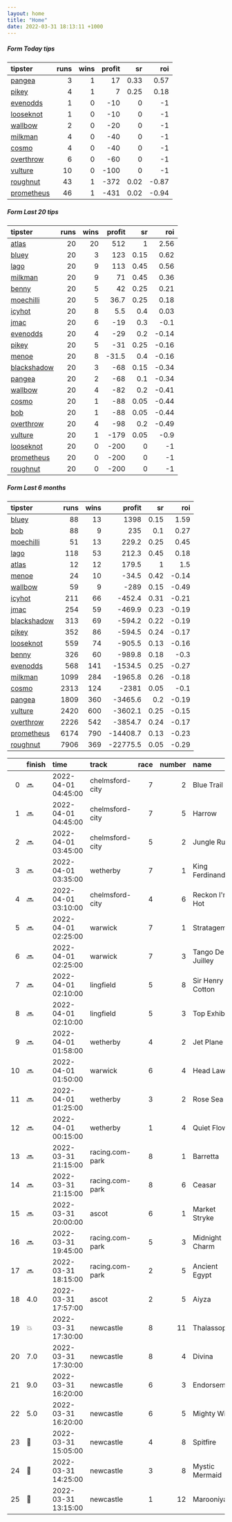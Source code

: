 ```yaml
---   
layout: home  
title: "Home"   
date: 2022-03-31 18:13:11 +1000  
---   
```



##### Form Today tips   

| tipster                                                       |   runs |   wins |   profit |   sr |   roi |
|:--------------------------------------------------------------|-------:|-------:|---------:|-----:|------:|
| [pangea](https://mrwayneo.github.io/tips/pangea.html)         |      3 |      1 |       17 | 0.33 |  0.57 |
| [pikey](https://mrwayneo.github.io/tips/pikey.html)           |      4 |      1 |        7 | 0.25 |  0.18 |
| [evenodds](https://mrwayneo.github.io/tips/evenodds.html)     |      1 |      0 |      -10 | 0    | -1    |
| [looseknot](https://mrwayneo.github.io/tips/looseknot.html)   |      1 |      0 |      -10 | 0    | -1    |
| [wallbow](https://mrwayneo.github.io/tips/wallbow.html)       |      2 |      0 |      -20 | 0    | -1    |
| [milkman](https://mrwayneo.github.io/tips/milkman.html)       |      4 |      0 |      -40 | 0    | -1    |
| [cosmo](https://mrwayneo.github.io/tips/cosmo.html)           |      4 |      0 |      -40 | 0    | -1    |
| [overthrow](https://mrwayneo.github.io/tips/overthrow.html)   |      6 |      0 |      -60 | 0    | -1    |
| [vulture](https://mrwayneo.github.io/tips/vulture.html)       |     10 |      0 |     -100 | 0    | -1    |
| [roughnut](https://mrwayneo.github.io/tips/roughnut.html)     |     43 |      1 |     -372 | 0.02 | -0.87 |
| [prometheus](https://mrwayneo.github.io/tips/prometheus.html) |     46 |      1 |     -431 | 0.02 | -0.94 |

##### Form Last 20 tips   

| tipster                                                         |   runs |   wins |   profit |   sr |   roi |
|:----------------------------------------------------------------|-------:|-------:|---------:|-----:|------:|
| [atlas](https://mrwayneo.github.io/tips/atlas.html)             |     20 |     20 |    512   | 1    |  2.56 |
| [bluey](https://mrwayneo.github.io/tips/bluey.html)             |     20 |      3 |    123   | 0.15 |  0.62 |
| [lago](https://mrwayneo.github.io/tips/lago.html)               |     20 |      9 |    113   | 0.45 |  0.56 |
| [milkman](https://mrwayneo.github.io/tips/milkman.html)         |     20 |      9 |     71   | 0.45 |  0.36 |
| [benny](https://mrwayneo.github.io/tips/benny.html)             |     20 |      5 |     42   | 0.25 |  0.21 |
| [moechilli](https://mrwayneo.github.io/tips/moechilli.html)     |     20 |      5 |     36.7 | 0.25 |  0.18 |
| [icyhot](https://mrwayneo.github.io/tips/icyhot.html)           |     20 |      8 |      5.5 | 0.4  |  0.03 |
| [jmac](https://mrwayneo.github.io/tips/jmac.html)               |     20 |      6 |    -19   | 0.3  | -0.1  |
| [evenodds](https://mrwayneo.github.io/tips/evenodds.html)       |     20 |      4 |    -29   | 0.2  | -0.14 |
| [pikey](https://mrwayneo.github.io/tips/pikey.html)             |     20 |      5 |    -31   | 0.25 | -0.16 |
| [menoe](https://mrwayneo.github.io/tips/menoe.html)             |     20 |      8 |    -31.5 | 0.4  | -0.16 |
| [blackshadow](https://mrwayneo.github.io/tips/blackshadow.html) |     20 |      3 |    -68   | 0.15 | -0.34 |
| [pangea](https://mrwayneo.github.io/tips/pangea.html)           |     20 |      2 |    -68   | 0.1  | -0.34 |
| [wallbow](https://mrwayneo.github.io/tips/wallbow.html)         |     20 |      4 |    -82   | 0.2  | -0.41 |
| [cosmo](https://mrwayneo.github.io/tips/cosmo.html)             |     20 |      1 |    -88   | 0.05 | -0.44 |
| [bob](https://mrwayneo.github.io/tips/bob.html)                 |     20 |      1 |    -88   | 0.05 | -0.44 |
| [overthrow](https://mrwayneo.github.io/tips/overthrow.html)     |     20 |      4 |    -98   | 0.2  | -0.49 |
| [vulture](https://mrwayneo.github.io/tips/vulture.html)         |     20 |      1 |   -179   | 0.05 | -0.9  |
| [looseknot](https://mrwayneo.github.io/tips/looseknot.html)     |     20 |      0 |   -200   | 0    | -1    |
| [prometheus](https://mrwayneo.github.io/tips/prometheus.html)   |     20 |      0 |   -200   | 0    | -1    |
| [roughnut](https://mrwayneo.github.io/tips/roughnut.html)       |     20 |      0 |   -200   | 0    | -1    |

##### Form Last 6 months   

| tipster                                                         |   runs |   wins |   profit |   sr |   roi |
|:----------------------------------------------------------------|-------:|-------:|---------:|-----:|------:|
| [bluey](https://mrwayneo.github.io/tips/bluey.html)             |     88 |     13 |   1398   | 0.15 |  1.59 |
| [bob](https://mrwayneo.github.io/tips/bob.html)                 |     88 |      9 |    235   | 0.1  |  0.27 |
| [moechilli](https://mrwayneo.github.io/tips/moechilli.html)     |     51 |     13 |    229.2 | 0.25 |  0.45 |
| [lago](https://mrwayneo.github.io/tips/lago.html)               |    118 |     53 |    212.3 | 0.45 |  0.18 |
| [atlas](https://mrwayneo.github.io/tips/atlas.html)             |     12 |     12 |    179.5 | 1    |  1.5  |
| [menoe](https://mrwayneo.github.io/tips/menoe.html)             |     24 |     10 |    -34.5 | 0.42 | -0.14 |
| [wallbow](https://mrwayneo.github.io/tips/wallbow.html)         |     59 |      9 |   -289   | 0.15 | -0.49 |
| [icyhot](https://mrwayneo.github.io/tips/icyhot.html)           |    211 |     66 |   -452.4 | 0.31 | -0.21 |
| [jmac](https://mrwayneo.github.io/tips/jmac.html)               |    254 |     59 |   -469.9 | 0.23 | -0.19 |
| [blackshadow](https://mrwayneo.github.io/tips/blackshadow.html) |    313 |     69 |   -594.2 | 0.22 | -0.19 |
| [pikey](https://mrwayneo.github.io/tips/pikey.html)             |    352 |     86 |   -594.5 | 0.24 | -0.17 |
| [looseknot](https://mrwayneo.github.io/tips/looseknot.html)     |    559 |     74 |   -905.5 | 0.13 | -0.16 |
| [benny](https://mrwayneo.github.io/tips/benny.html)             |    326 |     60 |   -989.8 | 0.18 | -0.3  |
| [evenodds](https://mrwayneo.github.io/tips/evenodds.html)       |    568 |    141 |  -1534.5 | 0.25 | -0.27 |
| [milkman](https://mrwayneo.github.io/tips/milkman.html)         |   1099 |    284 |  -1965.8 | 0.26 | -0.18 |
| [cosmo](https://mrwayneo.github.io/tips/cosmo.html)             |   2313 |    124 |  -2381   | 0.05 | -0.1  |
| [pangea](https://mrwayneo.github.io/tips/pangea.html)           |   1809 |    360 |  -3465.6 | 0.2  | -0.19 |
| [vulture](https://mrwayneo.github.io/tips/vulture.html)         |   2420 |    600 |  -3602.1 | 0.25 | -0.15 |
| [overthrow](https://mrwayneo.github.io/tips/overthrow.html)     |   2226 |    542 |  -3854.7 | 0.24 | -0.17 |
| [prometheus](https://mrwayneo.github.io/tips/prometheus.html)   |   6174 |    790 | -14408.7 | 0.13 | -0.23 |
| [roughnut](https://mrwayneo.github.io/tips/roughnut.html)       |   7906 |    369 | -22775.5 | 0.05 | -0.29 |

|    | finish            | time                | track           |   race |   number | name             |   odds | tipster            |
|---:|:------------------|:--------------------|:----------------|-------:|---------:|:-----------------|-------:|:-------------------|
|  0 | :soon:            | 2022-04-01 04:45:00 | chelmsford-city |      7 |        2 | Blue Trail       |   2.5  | evenodds,overthrow |
|  1 | :soon:            | 2022-04-01 04:45:00 | chelmsford-city |      7 |        5 | Harrow           |   2.7  | vulture            |
|  2 | :soon:            | 2022-04-01 03:45:00 | chelmsford-city |      5 |        2 | Jungle Run       |   2    | vulture            |
|  3 | :soon:            | 2022-04-01 03:35:00 | wetherby        |      7 |        1 | King Ferdinand   |   3.4  | vulture            |
|  4 | :soon:            | 2022-04-01 03:10:00 | chelmsford-city |      4 |        6 | Reckon I'm Hot   |   7.5  | vulture            |
|  5 | :soon:            | 2022-04-01 02:25:00 | warwick         |      7 |        1 | Stratagem        |   1.8  | overthrow          |
|  6 | :soon:            | 2022-04-01 02:25:00 | warwick         |      7 |        3 | Tango De Juilley |   8    | overthrow          |
|  7 | :soon:            | 2022-04-01 02:10:00 | lingfield       |      5 |        8 | Sir Henry Cotton |   4.6  | vulture            |
|  8 | :soon:            | 2022-04-01 02:10:00 | lingfield       |      5 |        3 | Top Exhibit      |   6.5  | vulture            |
|  9 | :soon:            | 2022-04-01 01:58:00 | wetherby        |      4 |        2 | Jet Plane        |   4.8  | overthrow          |
| 10 | :soon:            | 2022-04-01 01:50:00 | warwick         |      6 |        4 | Head Law         |   3.3  | milkman            |
| 11 | :soon:            | 2022-04-01 01:25:00 | wetherby        |      3 |        2 | Rose Sea Has     |   2.5  | pangea             |
| 12 | :soon:            | 2022-04-01 00:15:00 | wetherby        |      1 |        4 | Quiet Flow       |   5.5  | overthrow          |
| 13 | :soon:            | 2022-03-31 21:15:00 | racing.com-park |      8 |        1 | Barretta         |   2.5  | milkman            |
| 14 | :soon:            | 2022-03-31 21:15:00 | racing.com-park |      8 |        6 | Ceasar           |   3.9  | vulture            |
| 15 | :soon:            | 2022-03-31 20:00:00 | ascot           |      6 |        1 | Market Stryke    |   2.3  | pangea             |
| 16 | :soon:            | 2022-03-31 19:45:00 | racing.com-park |      5 |        3 | Midnight Charm   |   1.91 | milkman            |
| 17 | :soon:            | 2022-03-31 18:15:00 | racing.com-park |      2 |        5 | Ancient Egypt    |   3.75 | looseknot          |
| 18 | 4.0               | 2022-03-31 17:57:00 | ascot           |      2 |        5 | Aiyza            |   4.4  | milkman            |
| 19 | :boom:            | 2022-03-31 17:30:00 | newcastle       |      8 |       11 | Thalassophile    |   7.5  | pangea,pikey       |
| 20 | 7.0               | 2022-03-31 17:30:00 | newcastle       |      8 |        4 | Divina           |  18    | wallbow            |
| 21 | 9.0               | 2022-03-31 16:20:00 | newcastle       |      6 |        3 | Endorsement      |   2.4  | vulture,wallbow    |
| 22 | 5.0               | 2022-03-31 16:20:00 | newcastle       |      6 |        5 | Mighty Willie    |  18    | pikey              |
| 23 | :2nd_place_medal: | 2022-03-31 15:05:00 | newcastle       |      4 |        8 | Spitfire         |   2.75 | pikey              |
| 24 | :3rd_place_medal: | 2022-03-31 14:25:00 | newcastle       |      3 |        8 | Mystic Mermaid   |   2.3  | vulture            |
| 25 | :2nd_place_medal: | 2022-03-31 13:15:00 | newcastle       |      1 |       12 | Marooniyah       |   3.9  | pikey              |